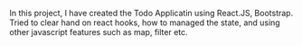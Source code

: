 In this project, I have created the Todo Applicatin using React.JS, Bootstrap.
Tried to clear hand on react hooks, how to managed the state, and using other javascript features such as map, filter etc.
